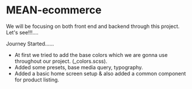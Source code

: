 # MEAN-ecommerce
We will be focusing on both front end and backend through this project. Let's see!!!....

Journey Started......
* At first we tried to add the base colors which we are gonna use throughout our project. (_colors.scss).
* Added some presets, base media query, typography.
* Added a basic home screen setup & also added a common component for product listing.

